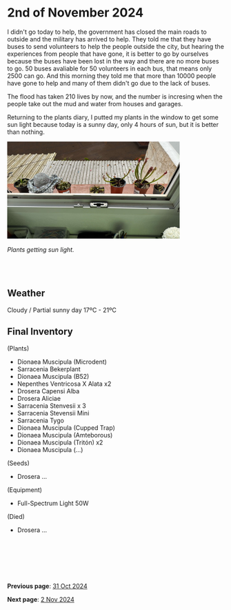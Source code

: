 # 2nd of November 2024

I didn't go today to help, the government has closed the main roads to outside and the military has arrived to help. They told me that they have buses to send volunteers to help the people outside the city, but hearing the experiences from people that have gone, it is better to go by ourselves because the buses have been lost in the way and there are no more buses to go. 50 buses avaliable for 50 volunteers in each bus, that means only 2500 can go. And this morning they told me that more than 10000 people have gone to help and many of them didn't go due to the lack of buses.

The flood has taken 210 lives by now, and the number is incresing when the people take out the mud and water from houses and garages.


Returning to the plants diary, I putted my plants in the window to get some sun light because today is a sunny day, only 4 hours of sun, but it is better than nothing.

<img src="../../docs/resource/img/20241102/02112024_1.jpeg" alt="Sunny day" width="400">

*Plants getting sun light.*
<br><br><br><br>


## Weather

Cloudy / Partial sunny day 17ºC - 21ºC


## Final Inventory

(Plants)
- Dionaea Muscipula (Microdent)
- Sarracenia Bekerplant
- Dionaea Muscipula (B52)
- Nepenthes Ventricosa X Alata x2
- Drosera Capensi Alba
- Drosera Aliciae
- Sarracenia Stenvesii x 3
- Sarracenia Stevensii Mini
- Sarracenia Tygo
- Dionaea Muscipula (Cupped Trap)
- Dionaea Muscipula (Amteborous)
- Dionaea Muscipula (Tritón) x2
- Dionaea Muscipula (...)

(Seeds)
- Drosera ...

(Equipment)
- Full-Spectrum Light 50W

(Died)
- Drosera ...

<br>
<br>
<br>
<br>
<br>

**Previous page**: <a href="../october/31_oct_2024">31 Oct 2024</a>

**Next page**: <a href="./2_nov_2024">2 Nov 2024</a>
<br>
<br>
<br>
<br>
<br>
<br>